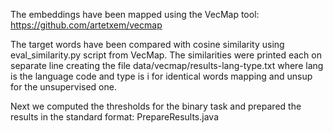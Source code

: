 The embeddings have been mapped using the VecMap tool: https://github.com/artetxem/vecmap

The target words have been compared with cosine similarity using eval_similarity.py script from VecMap. 
The similarities were printed each on separate line creating the file data/vecmap/results-lang-type.txt where lang is the language code and type is i for identical words mapping and unsup for the unsupervised one.

Next we computed the thresholds for the binary task and prepared the results in the standard format: PrepareResults.java
